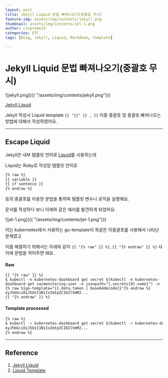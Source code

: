 ```yaml
---
layout: post
title: Jekyll Liquid 문법 빠져나오기(중괄호 무시)
feature-img: assets/img/contents/jekyll.png
thumbnail: assets/img/contents/jel-1.png
author: csupreme19
categories: ETC
tags: [Blog, Jekyll, Liquid, Markdown, Template]

---
```


# Jekyll Liquid 문법 빠져나오기(중괄호 무시)

![jekyll.png]({{ "/assets/img/contents/jekyll.png"}})

[Jekyll Liquid](https://jekyllrb.com/docs/liquid/)

Jekyll 작성시 Liquid template `{{ "{{" }} , }}` 이중 중괄호 및 중괄호 빠져나오는 방법에 대해서 작성하였어요.

---

## Escape Liquid

Jekyll은 내부 템플릿 언어로 [Liquid](https://shopify.github.io/liquid/)를 사용하는데

Liquid는 Ruby로 작성된 템플릿 언어로

```sh
{% raw %}
{{ variable }}
{{ if sentence }}
{% endraw %}
```

등의 중괄호를 이용한 문법을 통하여 템플릿 변수나 로직을 실행해요.

문서를 작성하다 보니 아래와 같은 에러를 발견하게 되었어요.

![jel-1.png]({{ "/assets/img/contents/jel-1.png"}})

이는 kubernetes에서 사용하는 go-template이 똑같은 이중괄호를 사용해서 나타난 문제였고

이를 해결하기 위해서는 아래와 같이 `{{ "{% raw" }} %}`, `{{ "{% endraw" }} %}`  사이에 문법을 적어주면 돼요.

#### Raw

```text
{{ "{% raw" }} %}
$ kubectl -n kubernetes-dashboard get secret $(kubectl -n kubernetes-dashboard get sa/monitoring-user -o jsonpath="{.secrets[0].name}") -o {% raw %}go-template="{{.data.token | base64decode}}"{% endraw %}
eyJhbGciOiJSUzI1NiIsImtpZCI6IlVmM2...
{{ "{% endraw" }} %}
```

#### Template processed

```sh
{% raw %}
$ kubectl -n kubernetes-dashboard get secret $(kubectl -n kubernetes-dashboard get sa/monitoring-user -o jsonpath="{.secrets[0].name}") -o go-template="{{.data.token | base64decode}}"
eyJhbGciOiJSUzI1NiIsImtpZCI6IlVmM2...
{% endraw %}
```

---

## Reference

1. [Jekyll Liquid](https://jekyllrb.com/docs/liquid/)
2. [Liquid Template](https://shopify.github.io/liquid/tags/template/)


